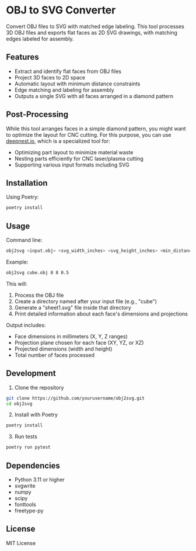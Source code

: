 # OBJ to SVG Converter

Convert OBJ files to SVG with matched edge labeling. This tool processes 3D OBJ files and exports flat faces as 2D SVG drawings, with matching edges labeled for assembly.

## Features

- Extract and identify flat faces from OBJ files
- Project 3D faces to 2D space
- Automatic layout with minimum distance constraints
- Edge matching and labeling for assembly
- Outputs a single SVG with all faces arranged in a diamond pattern

## Post-Processing

While this tool arranges faces in a simple diamond pattern, you might want to optimize the layout for CNC cutting. For this purpose, you can use [deepnest.io](https://deepnest.io/), which is a specialized tool for:
- Optimizing part layout to minimize material waste
- Nesting parts efficiently for CNC laser/plasma cutting
- Supporting various input formats including SVG

## Installation

Using Poetry:
```bash
poetry install
```

## Usage

Command line:
```bash
obj2svg <input.obj> <svg_width_inches> <svg_height_inches> <min_distance_inches>
```

Example:
```bash
obj2svg cube.obj 8 8 0.5
```

This will:
1. Process the OBJ file
2. Create a directory named after your input file (e.g., "cube")
3. Generate a "sheet1.svg" file inside that directory
4. Print detailed information about each face's dimensions and projections

Output includes:
- Face dimensions in millimeters (X, Y, Z ranges)
- Projection plane chosen for each face (XY, YZ, or XZ)
- Projected dimensions (width and height)
- Total number of faces processed

## Development

1. Clone the repository
```bash
git clone https://github.com/yourusername/obj2svg.git
cd obj2svg
```

2. Install with Poetry
```bash
poetry install
```

3. Run tests
```bash
poetry run pytest
```

## Dependencies

- Python 3.11 or higher
- svgwrite
- numpy
- scipy
- fonttools
- freetype-py

## License

MIT License